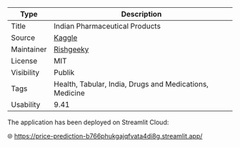 | Type    | Description                                                |
|----------|-----------------------------------------------------------|
| Title    | Indian Pharmaceutical Products                                      |
| Source   |[Kaggle]([https://www.kaggle.com/datasets/rishgeeky/indian-pharmaceutical-products])                                                  |
| Maintainer | [Rishgeeky](https://www.kaggle.com/rishgeeky)                                                   |
| License  | MIT      |
| Visibility | Publik                                                  |
| Tags     | Health, Tabular, India, Drugs and Medications, Medicine |
| Usability | 9.41                                                       |



The application has been deployed on Streamlit Cloud:

🌐 https://price-prediction-b766phukgajqfvata4di8g.streamlit.app/

